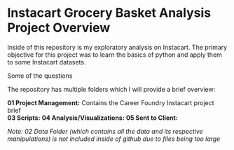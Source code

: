 # Instacart Grocery Basket Analysis Project Overview

Inside of this repository is my exploratory analysis on Instacart. The primary objective for this project was to learn the basics of python and apply them to some Instacart datasets.

Some of the questions 

The repository has multiple folders which I will provide a brief overview:

**01 Project Management:** Contains the Career Foundry Instacart project brief   
**03 Scripts:**
**04 Analysis/Visualizations:**
**05 Sent to Client:** 

_Note: 02 Data Folder (which contains all the data and its respective manipulations) is not included inside of github due to files being too large_ 
